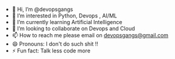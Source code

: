 - 👋 Hi, I’m @devopsgangs
- 👀 I’m interested in Python, Devops , AI/ML
- 🌱 I’m currently learning Artificial Intelligence
- 💞️ I’m looking to collaborate on Devops and Cloud
- 📫 How to reach me please email on devopsgangs@gmail.com
- 😄 Pronouns: I don't do such shit !!
- ⚡ Fun fact: Talk less code more

<!---
devopsgangs/devopsgangs is a ✨ special ✨ repository because its `README.md` (this file) appears on your GitHub profile.
Working on Multiple Projects , I you want to contribute or need help in any project just connect devopsgangs@gmail.com
You can click the Preview link to take a look at your changes.
--->
